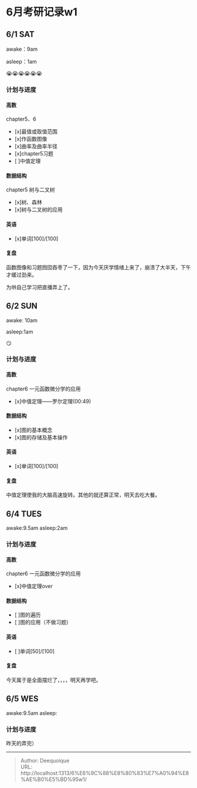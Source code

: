 # 6月考研记录w1


## 6/1 SAT
awake：9am

asleep：1am

:sob::sob::sob::sob::sob::sob:
### 计划与进度

#### 高数
chapter5、6
- [x]最值或取值范围 
- [x]作函数图像
- [x]曲率及曲率半径
- [x]chapter5习题
- [ ]中值定理
#### 数据结构
chapter5 树与二叉树
- [x]树、森林
- [x]树与二叉树的应用
#### 英语
- [x]单词[100]/[100]
#### 复盘
函数图像和习题囫囵吞枣了一下，因为今天厌学情绪上来了，崩溃了大半天，下午才缓过劲来。

为哄自己学习把直播弄上了。

## 6/2 SUN
awake: 10am

asleep:1am

:smirk:
### 计划与进度

#### 高数
chapter6 一元函数微分学的应用
- [x]中值定理——罗尔定理(00:49)
#### 数据结构
- [x]图的基本概念
- [x]图的存储及基本操作
#### 英语
- [x]单词[100]/[100]
#### 复盘
中值定理使我的大脑高速旋转。其他的就还算正常，明天去吃大餐。

## 6/4 TUES
awake:9.5am
asleep:2am

### 计划与进度

#### 高数
chapter6 一元函数微分学的应用
- [x]中值定理over
#### 数据结构
- [ ]图的遍历
- [ ]图的应用（不做习题）
#### 英语
- [ ]单词[50]/[100]
#### 复盘
今天属于是全面摆烂了，，，，明天再学吧。

## 6/5 WES
awake:9.5am
asleep:

### 计划与进度
昨天的弄完）

---

> Author: Deequoique  
> URL: http://localhost:1313/6%E6%9C%88%E8%80%83%E7%A0%94%E8%AE%B0%E5%BD%95w1/  

